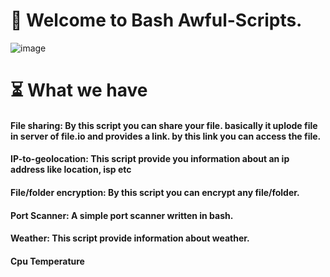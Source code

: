 # 🤠 Welcome to Bash Awful-Scripts.
![image](https://user-images.githubusercontent.com/83164668/121343533-6e446c80-c940-11eb-8e4d-a7c868b564ba.png)
# ⏳ What we have
#### File sharing: By this script you can share your file. basically it uplode file in server of file.io and provides a link. by this link you can access the file.
#### IP-to-geolocation: This script provide you information about an ip address like location, isp etc
#### File/folder encryption: By this script you can encrypt any file/folder.
#### Port Scanner: A simple port scanner written in bash.
#### Weather: This script provide information about weather.
#### Cpu Temperature
